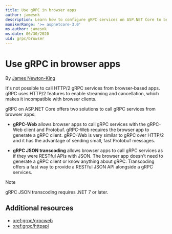 ```yaml
---
title: Use gRPC in browser apps
author: jamesnk
description: Learn how to configure gRPC services on ASP.NET Core to be callable from browser apps using gRPC-Web.
monikerRange: '>= aspnetcore-3.0'
ms.author: jamesnk
ms.date: 06/30/2020
uid: grpc/browser
---
```

# Use gRPC in browser apps

By [James Newton-King](https://twitter.com/jamesnk)

It's not possible to call HTTP/2 gRPC services from browser-based apps. gRPC uses HTTP/2 features to enable streaming and cancellation, which makes it incompatible with browser clients.

gRPC on ASP.NET Core offers two solutions to call gRPC services from browser apps:

* **gRPC-Web** allows browser apps to call gRPC services with the gRPC-Web client and Protobuf. gRPC-Web requires the browser app to generate a gRPC client. gRPC-Web is very similar to gRPC over HTTP/2 and it has the advantage of sending small, fast Protobuf messages.

* **gRPC JSON transcoding** allows browser apps to call gRPC services as if they were RESTful APIs with JSON. The browser app doesn't need to generate a gRPC client or know anything about gRPC. Transcoding offers a fast way to provide a RESTful JSON API alongside a gRPC services.

> [!NOTE]
> gRPC JSON transcoding requires .NET 7 or later.

## Additional resources

* <xref:grpc/grpcweb>
* <xref:grpc/httpapi>
